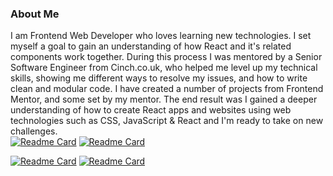### About Me

I am Frontend Web Developer who loves learning new technologies. I set myself a goal to gain an understanding of how React and it's related components work together. During this process I was mentored by a Senior Software Engineer from Cinch.co.uk, who helped me level up my technical skills, showing me different ways to resolve my issues, and how to write clean and modular code. I have created a number of projects from Frontend Mentor, and some set by my mentor. The end result was I gained a deeper understanding of how to create React apps and websites using web technologies such as CSS, JavaScript & React and I'm ready to take on new challenges. <br>
[![Readme Card](https://github-readme-stats.vercel.app/api/pin/?username=lblake&repo=WonderBill-Technical-Assessment)](https://github.com/lblake/WonderBill-Technical-Assessment/tree/master)
[![Readme Card](https://github-readme-stats.vercel.app/api/pin/?username=lblake&repo=LPG-Technical-Assessment)](https://github.com/lblake/LPG-Technical-Assessment/tree/master)



[![Readme Card](https://github-readme-stats.vercel.app/api/pin/?username=lblake&repo=GAN-Technical-Assessment)](https://github.com/lblake/GAN-Technical-Assessment) [![Readme Card](https://github-readme-stats.vercel.app/api/pin/?username=lblake&repo=automation-testing-projects)](https://github.com/lblake/automation-testing-projects)


<!--
Hi there 👋
**lblake/lblake** is a ✨ _special_ ✨ repository because its `README.md` (this file) appears on your GitHub profile.

Here are some ideas to get you started:

- 🔭 I’m currently working on ...
- 🌱 I’m currently learning ...
- 👯 I’m looking to collaborate on ...
- 🤔 I’m looking for help with ...
- 💬 Ask me about ...
- 📫 How to reach me: ...
- 😄 Pronouns: ...
- ⚡ Fun fact: ...
-->
